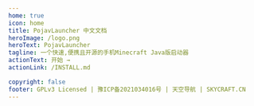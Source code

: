```yaml
---
home: true
icon: home
title: PojavLauncher 中文文档
heroImage: /logo.png
heroText: PojavLauncher
tagline: 一个快速,便携且开源的手机Minecraft Java版启动器
actionText: 开始 →
actionLink: /INSTALL.md

copyright: false
footer: GPLv3 Licensed | 豫ICP备2021034016号 | 天空导航 | SKYCRAFT.CN
---
```

